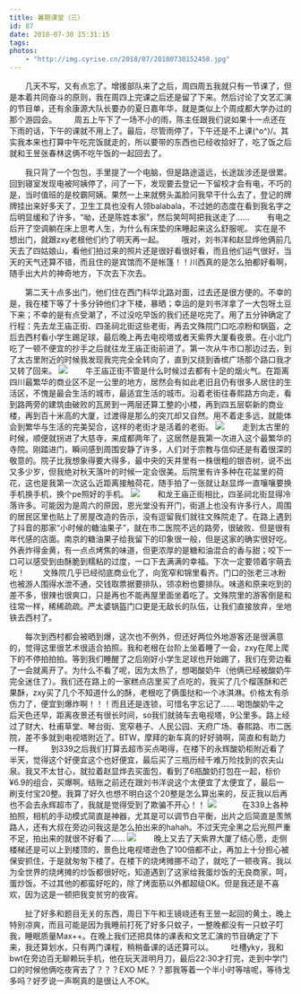```yaml
---
title: 暑期课堂（三）
id: 87
date: 2018-07-30 15:31:15
tags:
photos:
    - "http://img.cyrise.cn/2018/07/20180730152458.jpg"
---
```

　　几天不写，又有点忘了。增援部队来了之后，周四周五我就只有一节课了，但是本着共同奋斗的原则，我在周四上完课之后还是留了下来。然后讨论了文艺汇演的节目单，还有余康源大队长要办的夏日嘉年华，就是类似上个周成都大学办过的那个游园会。
　　周五上午下了一场不小的雨，陈主任跟我们说如果十一点还在下雨的话，下午的课就不用上了。最后，尽管雨停了，下午还是不上课\(^o^)/。其实我本来也打算中午吃完饭就走的，所以要带的东西也已经收拾好了，吃了饭之后就和王昱张春林这俩不吃午饭的一起回去了。

　　我只背了一个包包，手里提了一个电脑，但是路途遥远，长途跋涉还是很累。回到寝室发现电被阿姨停了，问了一下，发现要去登记一下留校才会有电，不巧的是，当时值班的是校霸阿姨。果然一上来就劈头盖脸问我早干什么去了，登记的牌牌挂出来好多天了，卫生工具也没有人领balabala，不过她的态度在看到我名字之后明显缓和了许多，“呦，还是陈姓本家”，然后笑呵呵把我送走了……
　　有电之后开了空调躺在床上思考人生，为什么有床垫的床睡起来这么舒服呢。 实在是不想出门，就跟zxy老根他们约了明天再一起。
　　哦对，刘书洋和赵显烨他俩前几天去了四姑娘山，看他们拍过来的照片还是很好看很好看，而且他们运气很好，当天的天气还算不错，而且住的是宾馆而不是帐篷！！川西真的是怎么拍都好看啊，随手出大片的神奇地方，下次去下次去。

　　第二天十点多出门，他们住在西门科华北路对面，过去还是很方便的。不幸的是，我在楼下等了十多分钟他们才下楼，暴晒；幸运的是刘书洋拿了一大包呀土豆下来；不幸的是有点受潮了，不过没吃早饭的我们还是吃完了。用了五分钟确定了行程：先去龙王庙正街、四圣祠北街这些老街，再去文殊院门口吃凉粉和锅盔，之后去西村看小学生踢足球，最后晚上再去电视塔或者天紫界大厦看夜景。在小北门吃了一顿不便宜的抄手之后就往龙王庙正街前进了。第一次从牛市口那边过去，到了太古里附近的时候我发现我完完全全转向了，直到又绕到香槟广场那个路口我才又转了回来。
![](http://img.cyrise.cn/2018/07/20180730152625.jpg)
　　牛王庙正街不管是什么时候过去都有十足的烟火气。在距离四川最繁华的商业区不足一公里的地方，居然会有如此老旧且仍有很多人居住的生活区，不愧是最会生活的城市，最适宜生活的城市。沿着老街往春熙路方向走，看到路两旁的建筑由破败的瓦房到一两层还算工整的小楼，再到四五层崭新的商业楼，再到百十米高的大厦，过渡得是那么的突兀却又自然。用不着走多远，就能体会到繁华与生活的完美契合，这样的老街才是活着的老街。
![](http://img.cyrise.cn/2018/07/20180730152703.jpg)
　　走到太古里的时候，顺便就拐进了大慈寺，来成都两年了，这居然是我第一次进入这个最繁华的寺院。刚踏进门，瞬间感到周围安静了许多，人们对于宗教与信仰还是有着很深的敬意的。院子比我想象得要大得多，最中央的天井里有一株很粗的银杏树，说不出又多少岁，但我绝对秋天落叶的时候一定会很美。后院里有许多种在花盆里的荷花，这也是我第一次这么近距离接触荷花，随手拍了一张就让赵显烨一直嚷嚷要换手机换手机，换个pe照好的手机。
![](http://img.cyrise.cn/2018/07/20180730152721.jpg)
　　和龙王庙正街相比，四圣祠北街显得冷落许多。可能因为是周六的原因，恩光堂没有开门，街道上也没有许多行人，周围的居民区里也贴上了房屋改造的告示，没有逗留我们就往文殊院走了。在路上遇到了抖音的那家“小时候的糖油果子”，就在市二医院不远的路旁，很破败、但是很有年代感的店面。南京的糖油果子给我留下的印象很一般，但是这家的确实很好吃。外表炸得金黄，有一点点烤焦的味道，但更浓厚的是糖和油混合的香与甜；咬下一口可以感受到由酥脆到糯粘的过度，一口下去满满的幸福。下次一定要领着宇萌去吃！
　　文殊院几乎已经彻底商业化了，向宽窄和锦里看齐。门口的张老三冰粉也被游人围得水泄不通，交钱取票据要排队，领凉粉也要排队。味道和原来吃到的差不多，很辣也很爽口，只是再也不能再屋里面坐着吃了。文殊院里的游客倒是和往常一样，稀稀疏疏。严太婆锅盔门口更是无敌长的队伍，让我们直接放弃，坐地铁去西村了。

　　每次到西村都会被晒到爆，这次也不例外，但还好两位外地游客还是很满意的，觉得这里很艺术很适合拍照。我和老根在台阶上坐着睡了一会，zxy在爬上爬下的不停拍拍拍。等到我们睡醒了之后刚好小学生足球也开始踢了，我们在旁边看了一会就离开了。为什么不看了呢，因为太热了，想喝酸奶牛（他俩已经被酸奶牛完全迷住了）。我们还在路上的一家糕点店里买了点吃的，我买了几个榴莲酥和芒果酥，zxy买了几个不知道什么的酥，老根吃了俩蛋挞和一个冰淇淋。价格太有杀伤力了，便宜到爆炸啊！！！而且还是连锁，可惜名字忘记了……
	喝饱酸奶牛之后天色还早，距离夜景还有很长时间，so我们就骑车去电视塔，9公里多。路上经过了财大、杜甫草堂、琴台街、宽窄巷子、人民公园、天府广场、春熙路、市二医院，差不多就到电视塔附近了。BTW，摩拜的新车真的好好骑啊，简直和有助力一样。
　　到339之后我们打算去超市买点喝得，在楼下的永辉酸奶柜附近看了半天，觉得这个好便宜这个也好便宜，最后买了三瓶历经千难万险找到的农夫山泉。我又不太甘心，就拉着赵显烨去买面包，看到了6瓶酸奶打包在一起，标价¥6.9的组合，买爆啊。结账之前还在跟刘书洋说这个太便宜了太便宜了，最后一刷支付宝20整。我算了好久也想不明白这个20整是怎么算出来的，反正我以后再也不会去永辉超市了，我就是觉得受到了欺骗不开心！！
![](http://img.cyrise.cn/2018/07/20180730152533.jpg)　
　　在339上各种拍照，相机的手动模式简直是神器，尤其是可以调节白平衡，出片之后简直是羡煞路人，还有大叔在旁边问我这是怎么拍出来的hahah。不过天完全黑之后光照严重不足，拍出来的就很不好看了……
![](http://img.cyrise.cn/2018/07/20180730152424.jpg)
　　晚上又去了天紫界大厦了结心愿，走侧楼梯还是可以上到楼顶的，景色比电视塔逊色了100倍都不止，再加上十分担心被保安抓住，于是就匆匆下楼了。在楼下的烧烤摊挪不动了，就吃了一顿夜宵。我以为全世界的烧烤摊的炒饭都很好吃，知道遇到了这家给我蛋炒饭的无良商家，呵，蛋炒饭。不过其他的都蛮好吃的，除了烤面筋以外都超级OK。但是我还是不喜欢，因为这是一顿把我变贫穷的夜宵。

　　扯了好多和题目无关的东西，周日下午和王镜峣还有王昱一起回的黄土，晚上特别凉爽，而且可能是因为我睡前打死了好多只蚊子，一整晚都没有一只蚊子叮我，睡眠质量Max++。在晚上我们还把具体的课表和文艺汇演的节目确定了下来，我还算划水，只有两门课程，稍稍备课的话还算可以。
　　吐槽yky，我和bwt在旁边百无聊赖玩手机，他在玩天涯明月刀，最后22:30才打完，走到中学门口的时候他俩吃夜宵去了？？？EXO ME？？那我等着一个半小时等啥呢，等待戈多吗？好歹说一声啊真的是很让人不OK。

